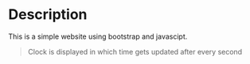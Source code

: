 # Description

This is a simple website using bootstrap and javascipt.

> Clock is displayed in which time gets updated after every second
